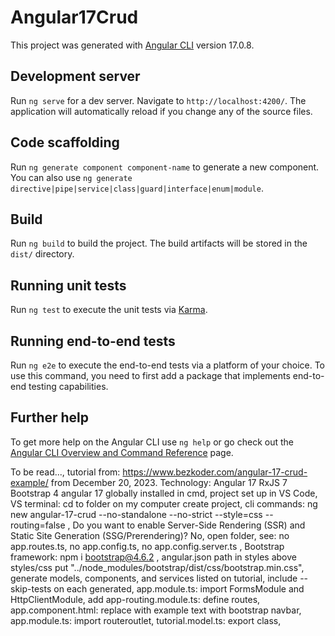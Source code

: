 # Angular17Crud

This project was generated with [Angular CLI](https://github.com/angular/angular-cli) version 17.0.8.

## Development server

Run `ng serve` for a dev server. Navigate to `http://localhost:4200/`. The application will automatically reload if you change any of the source files.

## Code scaffolding

Run `ng generate component component-name` to generate a new component. You can also use `ng generate directive|pipe|service|class|guard|interface|enum|module`.

## Build

Run `ng build` to build the project. The build artifacts will be stored in the `dist/` directory.

## Running unit tests

Run `ng test` to execute the unit tests via [Karma](https://karma-runner.github.io).

## Running end-to-end tests

Run `ng e2e` to execute the end-to-end tests via a platform of your choice. To use this command, you need to first add a package that implements end-to-end testing capabilities.

## Further help

To get more help on the Angular CLI use `ng help` or go check out the [Angular CLI Overview and Command Reference](https://angular.io/cli) page.

To be read...,
tutorial from: https://www.bezkoder.com/angular-17-crud-example/ from December 20, 2023. Technology:
Angular 17
RxJS 7
Bootstrap 4
angular 17 globally installed in cmd, project set up in VS Code, VS terminal: cd to folder on my computer create project, cli commands:
ng new angular-17-crud --no-standalone --no-strict --style=css --routing=false ,
Do you want to enable Server-Side Rendering (SSR) and Static Site 
Generation (SSG/Prerendering)? No,
open folder, 
see: no app.routes.ts, no app.config.ts, no app.config.server.ts , 
Bootstrap framework: npm i bootstrap@4.6.2 , angular.json path in styles above styles/css put "../node_modules/bootstrap/dist/css/bootstrap.min.css",
generate models, components, and services listed on tutorial,
include --skip-tests on each generated,
app.module.ts: import FormsModule and 
HttpClientModule, 
add app-routing.module.ts:
define routes,
app.component.html: replace with example text with bootstrap navbar,
app.module.ts: import routeroutlet,
tutorial.model.ts: export class,

